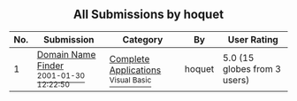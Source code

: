 ﻿<div align="center">

## All Submissions by hoquet

</div>

No.  | Submission | Category | By   | User Rating
---- | ---------- | -------- | ---- | -----------
1 | [Domain Name Finder<br /><sup>2001-01-30 12:22:50</sup>](https://github.com/Planet-Source-Code/hoquet-domain-name-finder__1-14848) | [Complete Applications<br /><sup>Visual Basic</sup>](../ByCategory/complete-applications__1-27.md) | hoquet | 5.0 (15 globes from 3 users)
